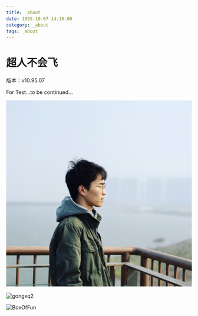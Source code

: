 ```yaml
---
title: _about
date: 1995-10-07 14:10:00
category: _about
tags: _about
---
```


# 超人不会飞

版本：v10.95.07

For Test...to be continued...

![gongxq](./images/gongxq.jpg)

![gongxq2](./images/gongxq2.JPG)

![BoxOfFun](./images/BoxOfFun.jpg)


